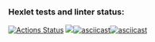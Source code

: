 ### Hexlet tests and linter status:
[![Actions Status](https://github.com/igorbriukhovetskii/fullstack-javascript-project-lvl1/workflows/hexlet-check/badge.svg)](https://github.com/igorbriukhovetskii/fullstack-javascript-project-lvl1/actions)
<a href="https://codeclimate.com/github/igorbriukhovetskii/fullstack-javascript-project-lvl1/maintainability"><img src="https://api.codeclimate.com/v1/badges/19894ff27060124f8657/maintainability" /></a>[![asciicast](https://asciinema.org/a/CpIQyQYxRQ7R5IbU7TVJsfTdm.svg)](https://asciinema.org/a/CpIQyQYxRQ7R5IbU7TVJsfTdm)[![asciicast](https://asciinema.org/a/kXQIzOm8EL1OLlxXMR1vXqwD5.svg)](https://asciinema.org/a/kXQIzOm8EL1OLlxXMR1vXqwD5)